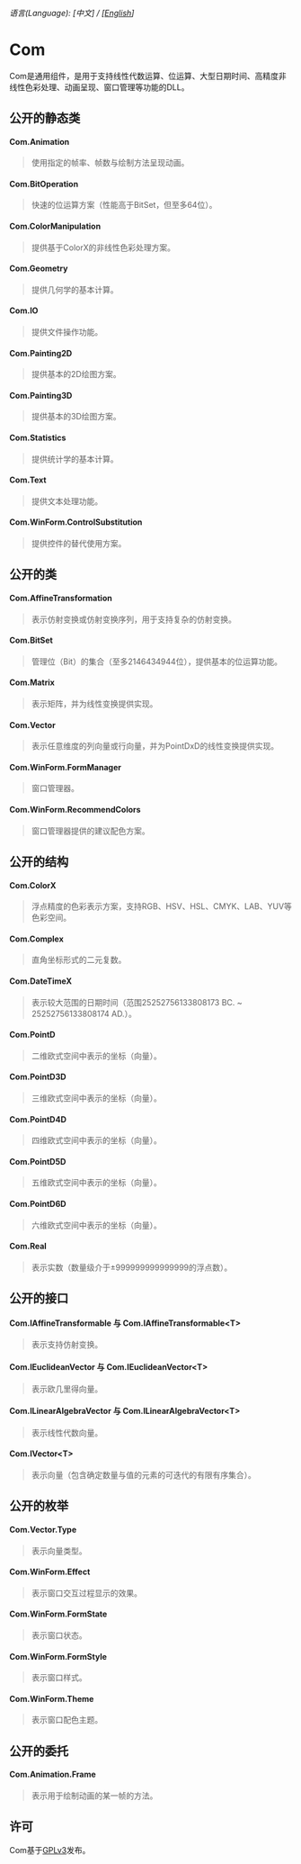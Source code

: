 ###### 语言\(Language\): \[中文\] / \[[English](README_1033.md)\]

# Com
Com是通用组件，是用于支持线性代数运算、位运算、大型日期时间、高精度非线性色彩处理、动画呈现、窗口管理等功能的DLL。

## 公开的静态类
#### Com.Animation
> 使用指定的帧率、帧数与绘制方法呈现动画。
#### Com.BitOperation
> 快速的位运算方案（性能高于BitSet，但至多64位）。
#### Com.ColorManipulation
> 提供基于ColorX的非线性色彩处理方案。
#### Com.Geometry
> 提供几何学的基本计算。
#### Com.IO
> 提供文件操作功能。
#### Com.Painting2D
> 提供基本的2D绘图方案。
#### Com.Painting3D
> 提供基本的3D绘图方案。
#### Com.Statistics
> 提供统计学的基本计算。
#### Com.Text
> 提供文本处理功能。
#### Com.WinForm.ControlSubstitution
> 提供控件的替代使用方案。

## 公开的类
#### Com.AffineTransformation
> 表示仿射变换或仿射变换序列，用于支持复杂的仿射变换。
#### Com.BitSet
> 管理位（Bit）的集合（至多2146434944位），提供基本的位运算功能。
#### Com.Matrix
> 表示矩阵，并为线性变换提供实现。
#### Com.Vector
> 表示任意维度的列向量或行向量，并为PointDxD的线性变换提供实现。
#### Com.WinForm.FormManager
> 窗口管理器。
#### Com.WinForm.RecommendColors
> 窗口管理器提供的建议配色方案。

## 公开的结构
#### Com.ColorX
> 浮点精度的色彩表示方案，支持RGB、HSV、HSL、CMYK、LAB、YUV等色彩空间。
#### Com.Complex
> 直角坐标形式的二元复数。
#### Com.DateTimeX
> 表示较大范围的日期时间（范围25252756133808173 BC. ~ 25252756133808174 AD.）。
#### Com.PointD
> 二维欧式空间中表示的坐标（向量）。
#### Com.PointD3D
> 三维欧式空间中表示的坐标（向量）。
#### Com.PointD4D
> 四维欧式空间中表示的坐标（向量）。
#### Com.PointD5D
> 五维欧式空间中表示的坐标（向量）。
#### Com.PointD6D
> 六维欧式空间中表示的坐标（向量）。
#### Com.Real
> 表示实数（数量级介于±999999999999999的浮点数）。

## 公开的接口
#### Com.IAffineTransformable 与 Com.IAffineTransformable\<T\>
> 表示支持仿射变换。
#### Com.IEuclideanVector 与 Com.IEuclideanVector\<T\>
> 表示欧几里得向量。
#### Com.ILinearAlgebraVector 与 Com.ILinearAlgebraVector\<T\>
> 表示线性代数向量。
#### Com.IVector\<T\>
> 表示向量（包含确定数量与值的元素的可迭代的有限有序集合）。

## 公开的枚举
#### Com.Vector.Type
> 表示向量类型。
#### Com.WinForm.Effect
> 表示窗口交互过程显示的效果。
#### Com.WinForm.FormState
> 表示窗口状态。
#### Com.WinForm.FormStyle
> 表示窗口样式。
#### Com.WinForm.Theme
> 表示窗口配色主题。

## 公开的委托
#### Com.Animation.Frame
> 表示用于绘制动画的某一帧的方法。

## 许可
Com基于[GPLv3](Com/LicenseInfo/GPLv3.txt)发布。
